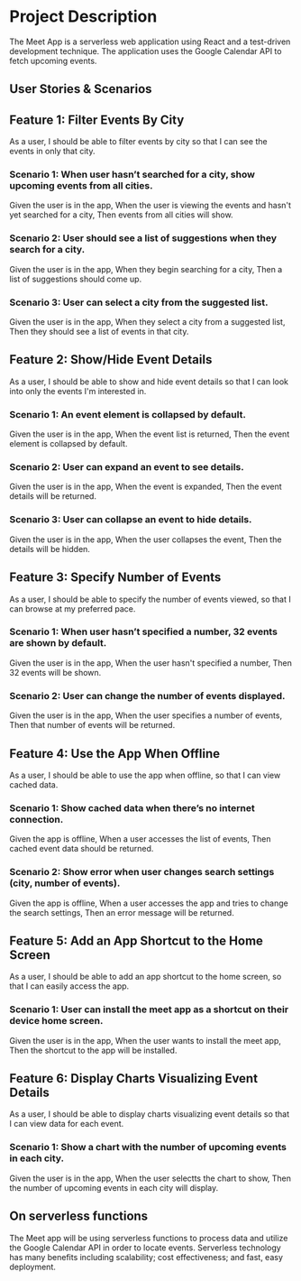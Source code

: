 # Project Description
The Meet App is a serverless web application using React and a test-driven development technique. The application uses the Google Calendar API to fetch upcoming events.
## User Stories & Scenarios
## Feature 1: Filter Events By City
As a user, I should be able to filter events by city so that I can see the events in only that city.
### Scenario 1: When user hasn’t searched for a city, show upcoming events from all cities.
Given the user is in the app, 
When the user is viewing the events and hasn't yet searched for a city, 
Then events from all cities will show.
### Scenario 2: User should see a list of suggestions when they search for a city.
Given the user is in the app, 
When they begin searching for a city, 
Then a list of suggestions should come up.
### Scenario 3: User can select a city from the suggested list.
Given the user is in the app, 
When they select a city from a suggested list, 
Then they should see a list of events in that city.

## Feature 2: Show/Hide Event Details
As a user, I should be able to show and hide event details so that I can look into only the events I'm interested in.
### Scenario 1: An event element is collapsed by default.
Given the user is in the app, 
When the event list is returned, 
Then the event element is collapsed by default.
### Scenario 2: User can expand an event to see details.
Given the user is in the app, 
When the event is expanded, 
Then the event details will be returned.
### Scenario 3:  User can collapse an event to hide details.
Given the user is in the app, 
When the user collapses the event, 
Then the details will be hidden.

## Feature 3: Specify Number of Events
As a user, I should be able to specify the number of events viewed, so that I can browse at my preferred pace.
### Scenario 1: When user hasn’t specified a number, 32 events are shown by default.
Given the user is in the app, 
When the user hasn't specified a number, 
Then 32 events will be shown.
### Scenario 2: User can change the number of events displayed.
Given the user is in the app, 
When the user specifies a number of events, 
Then that number of events will be returned.

## Feature 4: Use the App When Offline
As a user, I should be able to use the app when offline, so that I can view cached data. 
### Scenario 1: Show cached data when there’s no internet connection.
Given the app is offline, 
When a user accesses the list of events, 
Then cached event data should be returned.
### Scenario 2: Show error when user changes search settings (city, number of events).
Given the app is offline, 
When a user accesses the app and tries to change the search settings, 
Then an error message will be returned. 

## Feature 5: Add an App Shortcut to the Home Screen
As a user, I should be able to add an app shortcut to the home screen, so that I can easily access the app.
### Scenario 1: User can install the meet app as a shortcut on their device home screen.
Given the user is in the app,
When the user wants to install the meet app,
Then the shortcut to the app will be installed.

## Feature 6: Display Charts Visualizing Event Details
As a user, I should be able to display charts visualizing event details so that I can view data for each event.
### Scenario 1: Show a chart with the number of upcoming events in each city.
Given the user is in the app,
When the user selectts the chart to show,
Then the number of upcoming events in each city will display.

## On serverless functions
The Meet app will be using serverless functions to process data and utilize the Google Calendar API in order to locate events. Serverless technology has many benefits including scalability; cost effectiveness; and fast, easy deployment. 

